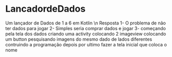 # LancadordeDados
Um lançador de Dados de 1 a 6 em Kotlin \n
Resposta
1- O problema de não ter dados para jogar 
2- Simples seria comprar dados e jogar
3- começando pela tela dos dados
   criando uma activity
   colocando 2 imageview
   colocando um button
   pesquisando imagens do mesmo dado de lados diferentes
   contruindo a programação
   depois por ultimo fazer a tela inicial que coloca o nome  
